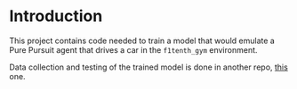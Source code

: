 # Introduction

This project contains code needed to train a model that would emulate a Pure Pursuit agent that drives a car in the `f1tenth_gym` environment.

Data collection and testing of the trained model is done in another repo, [this](https://github.com/MTDzi/f1tenth_gym) one.
